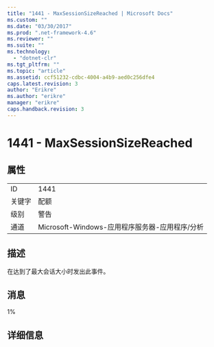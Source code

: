 ```yaml
---
title: "1441 - MaxSessionSizeReached | Microsoft Docs"
ms.custom: ""
ms.date: "03/30/2017"
ms.prod: ".net-framework-4.6"
ms.reviewer: ""
ms.suite: ""
ms.technology: 
  - "dotnet-clr"
ms.tgt_pltfrm: ""
ms.topic: "article"
ms.assetid: ccf51232-cdbc-4004-a4b9-aed0c256dfe4
caps.latest.revision: 3
author: "Erikre"
ms.author: "erikre"
manager: "erikre"
caps.handback.revision: 3
---
```

# 1441 - MaxSessionSizeReached
## 属性  
  
|||  
|-|-|  
|ID|1441|  
|关键字|配额|  
|级别|警告|  
|通道|Microsoft\-Windows\-应用程序服务器\-应用程序\/分析|  
  
## 描述  
 在达到了最大会话大小时发出此事件。  
  
## 消息  
 1%  
  
## 详细信息